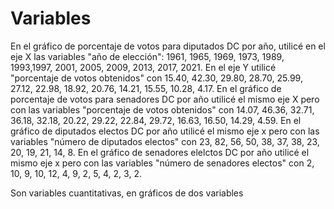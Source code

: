 # Variables
En el gráfico de porcentaje de votos para diputados DC por año, utilicé en el eje X las variables "año de elección": 1961, 1965, 1969, 1973, 1989, 1993,1997, 2001, 2005, 2009, 2013, 2017, 2021. En el eje Y utilicé "porcentaje de votos obtenidos" con 15.40, 42.30, 29.80, 28.70, 25.99, 27.12, 22.98, 18.92, 20.76, 14.21, 15.55, 10.28, 4.17.
En el gráfico de porcentaje de votos para senadores DC por año utilicé el mismo eje X pero con las variables "porcentaje de votos obtenidos" con 14.07, 46.36, 32.71, 36.18, 32.18, 20.22, 29.22, 22.84, 29.72, 16.63, 16.50, 14.29, 4.59.
En el gráfico de diputados electos DC por año utilicé el mismo eje x pero con las variables "número de diputados electos" con 23, 82, 56, 50, 38, 37, 38, 23, 20, 19, 21, 14, 8.
En el gráfico de senadores elelctos DC por año utilicé el mismo eje x pero con las variables "número de senadores electos" con 2, 10, 9, 10, 12, 4, 9, 2, 5, 4, 2, 3, 2.

Son variables cuantitativas, en gráficos de dos variables
